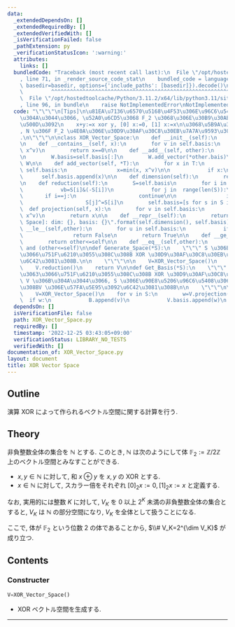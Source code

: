 ```yaml
---
data:
  _extendedDependsOn: []
  _extendedRequiredBy: []
  _extendedVerifiedWith: []
  _isVerificationFailed: false
  _pathExtension: py
  _verificationStatusIcon: ':warning:'
  attributes:
    links: []
  bundledCode: "Traceback (most recent call last):\n  File \"/opt/hostedtoolcache/Python/3.11.2/x64/lib/python3.11/site-packages/onlinejudge_verify/documentation/build.py\"\
    , line 71, in _render_source_code_stat\n    bundled_code = language.bundle(stat.path,\
    \ basedir=basedir, options={'include_paths': [basedir]}).decode()\n          \
    \         ^^^^^^^^^^^^^^^^^^^^^^^^^^^^^^^^^^^^^^^^^^^^^^^^^^^^^^^^^^^^^^^^^^^^^^^^^^^^^^^^^\n\
    \  File \"/opt/hostedtoolcache/Python/3.11.2/x64/lib/python3.11/site-packages/onlinejudge_verify/languages/python.py\"\
    , line 96, in bundle\n    raise NotImplementedError\nNotImplementedError\n"
  code: "\"\"\"\n[Tips]\n\u81EA\u7136\u6570\u5168\u4F53\u306E\u96C6\u5408 N \u306B\
    \u304A\u3044\u3066, \u52A0\u6CD5\u3068 F_2 \u3068\u306E\u30B9\u30AB\u30E9\u30FC\
    \u500D\u3092\n    x+y:=x xor y, [0] x:=0, [1] x:=x\n\u3068\u5B9A\u3081\u308B\u3068\
    , N \u306F F_2 \u4E0A\u306E\u30D9\u30AF\u30C8\u30EB\u7A7A\u9593\u306B\u306A\u308B\
    .\n\"\"\"\n\nclass XOR_Vector_Space:\n    def __init__(self):\n        self.basis=[]\n\
    \n    def __contains__(self, x):\n        for v in self.basis:\n            x=min(x,\
    \ x^v)\n        return x==0\n\n    def __add__(self, other):\n        W=XOR_Vector_Space()\n\
    \n        W.basis=self.basis[:]\n        W.add_vector(*other.bais)\n        return\
    \ W\n\n    def add_vector(self, *T):\n        for x in T:\n            for v in\
    \ self.basis:\n                x=min(x, x^v)\n\n            if x:\n          \
    \      self.basis.append(x)\n\n    def dimension(self):\n        return len(self.basis)\n\
    \n    def reduction(self):\n        S=self.basis\n        for i in range(len(S)):\n\
    \            vb=S[i]&(-S[i])\n            for j in  range(len(S)):\n         \
    \       if i==j:\n                    continue\n\n                if S[j]&vb:\n\
    \                    S[j]^=S[i]\n        self.basis=[s for s in S if s]\n\n  \
    \  def projection(self, x):\n        for v in self.basis:\n            x=min(x,\
    \ x^v)\n        return x\n\n    def __repr__(self):\n        return \"[XOR Vector\
    \ Space]: dim: {}, basis: {}\".format(self.dimension(), self.basis)\n\n    def\
    \ __le__(self,other):\n        for u in self.basis:\n            if not u in other:\n\
    \                return False\n        return True\n\n    def __ge__(self,other):\n\
    \        return other<=self\n\n    def __eq__(self,other):\n        return (self<=other)\
    \ and (other<=self)\n\ndef Generate_Space(*S):\n    \"\"\" S \u306B\u3088\u3063\
    \u3066\u751F\u6210\u3055\u308C\u308B XOR \u30D9\u30AF\u30C8\u30EB\u7A7A\u9593\u3092\
    \u6C42\u3081\u308B.\n\n    \"\"\"\n\n    V=XOR_Vector_Space()\n    V.add_vector(*S)\n\
    \    V.reduction()\n    return V\n\ndef Get_Basis(*S):\n    \"\"\" S \u306B\u3088\
    \u3063\u3066\u751F\u6210\u3055\u308C\u308B XOR \u30D9\u30AF\u30C8\u30EB\u7A7A\u9593\
    \ V \u306B\u304A\u3044\u3066, S \u306E\u90E8\u5206\u96C6\u5408\u3067\u3082\u3042\
    \u308BV \u306E\u57FA\u5E95\u3092\u6C42\u3081\u308B\n\n    \"\"\"\n\n    B=[]\n\
    \    V=XOR_Vector_Space()\n    for v in S:\n        w=V.projection(v)\n      \
    \  if w:\n            B.append(v)\n            V.basis.append(w)\n    return B\n"
  dependsOn: []
  isVerificationFile: false
  path: XOR_Vector_Space.py
  requiredBy: []
  timestamp: '2022-12-25 03:43:05+09:00'
  verificationStatus: LIBRARY_NO_TESTS
  verifiedWith: []
documentation_of: XOR_Vector_Space.py
layout: document
title: XOR Vector Space
---
```


## Outline

演算 XOR によって作られるベクトル空間に関する計算を行う.

## Theory

非負整数全体の集合を $\mathbb{N}$ とする. このとき, $\mathbb{N}$ は次のようにして体 $\mathbb{F}_2:=\mathbb{Z}/2\mathbb{Z}$ 上のベクトル空間とみなすことができる.

* $x,y \in \mathbb{N}$ に対して, 和 $x \oplus y$ を $x,y$ の XOR とする.
* $x \in \mathbb{N}$ に対して, スカラー倍をそれぞれ $[0]_2 x:=0, [1]_2x:=x$ と定義する.

なお, 実用的には整数 $K$ に対して, $V_K$ を $0$ 以上 $2^K$ 未満の非負整数全体の集合とすると, $V_K$ は $\mathbb{N}$ の部分空間になり, $V_K$ を全体として扱うことになる.

ここで, 体が $\mathbb{F}_2$ という位数 $2$ の体であることから, $\\# V_K=2^{\dim V_K}$ が成り立つ.

## Contents

### Constructer

```Python
V=XOR_Vector_Space()
```

* XOR ベクトル空間を生成する.

---
